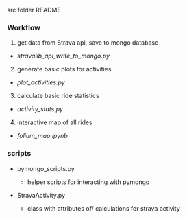 src folder README

### Workflow

1. get data from Strava api, save to mongo database
  - _stravalib_api_write_to_mongo.py_

2. generate basic plots for activities
  - _plot_activities.py_

3. calculate basic ride statistics
  - _activity_stats.py_

4. interactive map of all rides
  - _folium_map.ipynb_

### scripts
  - pymongo_scripts.py
     - helper scripts for interacting with pymongo

  - StravaActivity.py
     - class with attributes of/ calculations for strava activity
